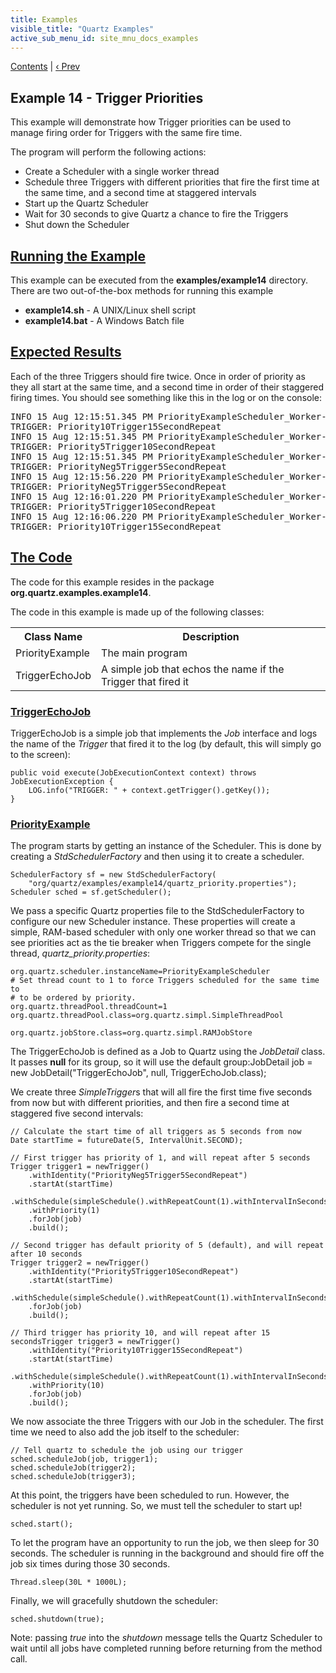```yaml
---
title: Examples
visible_title: "Quartz Examples"
active_sub_menu_id: site_mnu_docs_examples
---
```

<div class="secNavPanel">
          <a href=".">Contents</a> |
	  <a href="Example6.md">&lsaquo;&nbsp;Prev</a>
</div>

## Example 14 - Trigger Priorities

This example will demonstrate how Trigger priorities can be used to manage firing order for Triggers with the same fire time.

The program will perform the following actions:

+ Create a Scheduler with a single worker thread
+ Schedule three Triggers with different priorities that fire the first time at the same time, and a second time at staggered intervals
+ Start up the Quartz Scheduler
+ Wait for 30 seconds to give Quartz a chance to fire the Triggers
+ Shut down the Scheduler



## [Running the Example](#Example14-RunningtheExample)

This example can be executed from the **examples/example14** directory.   There are two out-of-the-box methods for running this example


+ **example14.sh** &#45; A UNIX/Linux shell script
+ **example14.bat** &#45; A Windows Batch file



## [Expected Results](#Example14-ExpectedResults)

Each of the three Triggers should fire twice. Once in order of priority as they all start at the same time, and a second time in order of their staggered firing times. You should see something like this in the log or on the console:

<pre>
INFO 15 Aug 12:15:51.345 PM PriorityExampleScheduler_Worker-0 org.quartz.examples.example14.TriggerEchoJob
TRIGGER: Priority10Trigger15SecondRepeat
INFO 15 Aug 12:15:51.345 PM PriorityExampleScheduler_Worker-0 org.quartz.examples.example14.TriggerEchoJob
TRIGGER: Priority5Trigger10SecondRepeat
INFO 15 Aug 12:15:51.345 PM PriorityExampleScheduler_Worker-0 org.quartz.examples.example14.TriggerEchoJob
TRIGGER: PriorityNeg5Trigger5SecondRepeat
INFO 15 Aug 12:15:56.220 PM PriorityExampleScheduler_Worker-0 org.quartz.examples.example14.TriggerEchoJob
TRIGGER: PriorityNeg5Trigger5SecondRepeat
INFO 15 Aug 12:16:01.220 PM PriorityExampleScheduler_Worker-0 org.quartz.examples.example14.TriggerEchoJob
TRIGGER: Priority5Trigger10SecondRepeat
INFO 15 Aug 12:16:06.220 PM PriorityExampleScheduler_Worker-0 org.quartz.examples.example14.TriggerEchoJob
TRIGGER: Priority10Trigger15SecondRepeat
</pre>



## [The Code](#Example14-TheCode)

The code for this example resides in the package **org.quartz.examples.example14**.

The code in this example is made up of the following classes:

<table><tbody>
<tr>
<th> Class Name </th>
<th> Description </th>
</tr>
<tr>
<td> PriorityExample </td>
<td> The main program </td>
</tr>

<tr>
<td> TriggerEchoJob </td>
<td> A simple job that echos the name if the Trigger that fired it </td>
</tr>
</tbody></table>

### [TriggerEchoJob](#Example14-TriggerEchoJob)

TriggerEchoJob is a simple job that implements the *Job* interface and logs the name of the *Trigger* that fired it to the log (by default, this will simply go to the screen):


<pre class="prettyprint highlight"><code class="language-java" data-lang="java">public void execute(JobExecutionContext context) throws JobExecutionException {
    LOG.info("TRIGGER: " + context.getTrigger().getKey());
}
</code></pre>


### [PriorityExample](#Example14-PriorityExample)

The program starts by getting an instance of the Scheduler.  This is done by creating a *StdSchedulerFactory* and then using it to create a scheduler.


<pre class="prettyprint highlight"><code class="language-java" data-lang="java">SchedulerFactory sf = new StdSchedulerFactory(
    "org/quartz/examples/example14/quartz_priority.properties");
Scheduler sched = sf.getScheduler();
</code></pre>


We pass a specific Quartz properties file to the StdSchedulerFactory to configure our new Scheduler instance.   These properties will create a simple, RAM-based scheduler with only one worker thread so that we can see priorities act as the tie breaker when Triggers compete for the single thread, *quartz_priority.properties*:


<pre class="prettyprint highlight"><code class="language-java" data-lang="java">org.quartz.scheduler.instanceName=PriorityExampleScheduler
# Set thread count to 1 to force Triggers scheduled for the same time to
# to be ordered by priority.
org.quartz.threadPool.threadCount=1
org.quartz.threadPool.class=org.quartz.simpl.SimpleThreadPool

org.quartz.jobStore.class=org.quartz.simpl.RAMJobStore
</code></pre>


The TriggerEchoJob is defined as a Job to Quartz using the *JobDetail* class.  It passes **null** for its group, so it will use the default group:JobDetail job = new JobDetail("TriggerEchoJob", null, TriggerEchoJob.class);

We create three *SimpleTrigger*s that will all fire the first time five seconds from now but with different priorities, and then fire a second time at staggered five second intervals:


<pre class="prettyprint highlight"><code class="language-java" data-lang="java">// Calculate the start time of all triggers as 5 seconds from now
Date startTime = futureDate(5, IntervalUnit.SECOND);

// First trigger has priority of 1, and will repeat after 5 seconds
Trigger trigger1 = newTrigger()
    .withIdentity("PriorityNeg5Trigger5SecondRepeat")
    .startAt(startTime)
    .withSchedule(simpleSchedule().withRepeatCount(1).withIntervalInSeconds(5))
    .withPriority(1)
    .forJob(job)
    .build();

// Second trigger has default priority of 5 (default), and will repeat after 10 seconds
Trigger trigger2 = newTrigger()
    .withIdentity("Priority5Trigger10SecondRepeat")
    .startAt(startTime)
    .withSchedule(simpleSchedule().withRepeatCount(1).withIntervalInSeconds(10))
    .forJob(job)
    .build();

// Third trigger has priority 10, and will repeat after 15 secondsTrigger trigger3 = newTrigger()
    .withIdentity("Priority10Trigger15SecondRepeat")
    .startAt(startTime)
    .withSchedule(simpleSchedule().withRepeatCount(1).withIntervalInSeconds(15))
    .withPriority(10)
    .forJob(job)
    .build();
</code></pre>


We now associate the three Triggers with our Job in the scheduler. The first time we need to also add the job itself to the scheduler:


<pre class="prettyprint highlight"><code class="language-java" data-lang="java">// Tell quartz to schedule the job using our trigger
sched.scheduleJob(job, trigger1);
sched.scheduleJob(trigger2);
sched.scheduleJob(trigger3);
</code></pre>


At this point, the triggers have been scheduled to run. However, the scheduler is not yet running. So, we must tell the scheduler to start up&#33;


<pre class="prettyprint highlight"><code class="language-java" data-lang="java">sched.start();
</code></pre>


To let the program have an opportunity to run the job, we then sleep for 30 seconds. The scheduler is running in the background and should fire off the job six times during those 30 seconds.


<pre class="prettyprint highlight"><code class="language-java" data-lang="java">Thread.sleep(30L * 1000L);
</code></pre>


Finally, we will gracefully shutdown the scheduler:


<pre class="prettyprint highlight"><code class="language-java" data-lang="java">sched.shutdown(true);
</code></pre>


Note:  passing *true* into the *shutdown* message tells the Quartz Scheduler to wait until all jobs have completed running before returning from the method call.
